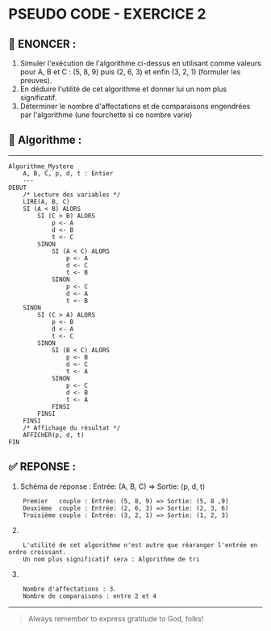 # PSEUDO CODE - EXERCICE 2

## 🌟 ENONCER :
1. Simuler l'exécution de l'algorithme ci-dessus en utilisant comme valeurs pour A, B et C : (5, 8, 9) puis (2, 6, 3) et enfin (3, 2, 1) (formuler les preuves).
2. En déduire l'utilité de cet algorithme et donner lui un nom plus significatif.
3. Déterminer le nombre d'affectations et de comparaisons engendrées par l'algorithme (une fourchette si ce nombre varie)

## 🚀 Algorithme :
---

````
Algorithme_Mystere
    A, B, C, p, d, t : Entier
    ---
DEBUT
    /* Lecture des variables */
    LIRE(A, B, C)
    SI (A < B) ALORS
        SI (C > B) ALORS
            p <- A  
            d <- B  
            t <- C 
        SINON
            SI (A < C) ALORS
                p <- A
                d <- C  
                t <- B
            SINON
                p <- C
                d <- A  
                t <- B
    SINON
        SI (C > A) ALORS
            p <- B
            d <- A  
            t <- C
        SINON
            SI (B < C) ALORS
                p <- B
                d <- C
                t <- A
            SINON
                p <- C
                d <- B  
                t <- A
            FINSI
        FINSI
    FINSI
    /* Affichage du résultat */ 
    AFFICHER(p, d, t)
FIN 
````

## ✅ REPONSE :

1.  Schéma de réponse : Entrée: (A, B, C) => Sortie: (p, d, t)
```
    Premier   couple : Entrée: (5, 8, 9) => Sortie: (5, 8 ,9)
    Deuxième  couple : Entrée: (2, 6, 3) => Sortie: (2, 3, 6)
    Troisième couple : Entrée: (3, 2, 1) => Sortie: (1, 2, 3)
```

2. 
```
    L'utilité de cet algorithme n'est autre que réaranger l'entrée en ordre croissant. 
    Un nom plus significatif sera : Algorithme de tri
```

3.  
```
    Nombre d'affectations : 3.
    Nombre de comparaisons : entre 2 et 4
```

--- 

> Always remember to express gratitude to God, folks!